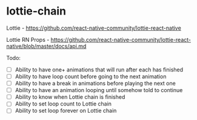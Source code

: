 # lottie-chain

Lottie - https://github.com/react-native-community/lottie-react-native

Lottie RN Props - https://github.com/react-native-community/lottie-react-native/blob/master/docs/api.md

Todo:
- [ ] Ability to have one+ animations that will run after each has finished
- [ ] Ability to have loop count before going to the next animation
- [ ] Ability to have a break in animations before playing the next one
- [ ] Ability to have an animation looping until somehow told to continue
- [ ] Ability to know when Lottie chain is finished
- [ ] Ability to set loop count to Lottie chain
- [ ] Ability to set loop forever on Lottie chain
